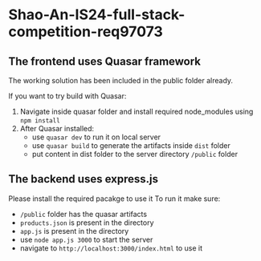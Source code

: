 # Shao-An-IS24-full-stack-competition-req97073

## The frontend uses Quasar framework
The working solution has been included in the public folder already.

If you want to try build with Quasar:
1. Navigate inside quasar folder and install required node_modules using `npm install`
2. After Quasar installed: 
   - use `quasar dev` to run it on local server
   - use `quasar build` to generate the artifacts inside `dist` folder
   - put content in dist folder to the server directory `/public` folder

## The backend uses express.js
Please install the required pacakge to use it
To run it make sure: 
   - `/public` folder has the quasar artifacts 
   - `products.json` is present in the directory
   - `app.js` is present in the directory
   - use `node app.js 3000` to start the server
   - navigate to `http://localhost:3000/index.html` to use it

   
